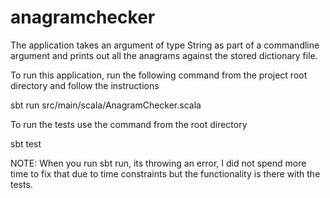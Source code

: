 # anagramchecker

The application takes an argument of type String as part of a commandline argument and prints out all the anagrams against the stored dictionary file.

To run this application, run the following command from the project root directory and follow the instructions

sbt run src/main/scala/AnagramChecker.scala

To run the tests use the command from the root directory

sbt test

NOTE: When you run sbt run, its throwing an error, I did not spend more time to fix that due to time constraints but the functionality is there with the tests.
